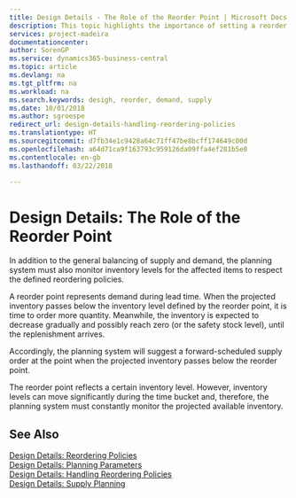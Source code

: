 ```yaml
---
title: Design Details - The Role of the Reorder Point | Microsoft Docs
description: This topic highlights the importance of setting a reorder point, so that you when to order more inventory.
services: project-madeira
documentationcenter: 
author: SorenGP
ms.service: dynamics365-business-central
ms.topic: article
ms.devlang: na
ms.tgt_pltfrm: na
ms.workload: na
ms.search.keywords: desigh, reorder, demand, supply
ms.date: 10/01/2018
ms.author: sgroespe
redirect_url: design-details-handling-reordering-policies
ms.translationtype: HT
ms.sourcegitcommit: d7fb34e1c9428a64c71ff47be8bcff174649c00d
ms.openlocfilehash: a64d71ca9f163793c959126da09ffa4ef281b5e0
ms.contentlocale: en-gb
ms.lasthandoff: 03/22/2018

---
```

# <a name="design-details-the-role-of-the-reorder-point"></a>Design Details: The Role of the Reorder Point
In addition to the general balancing of supply and demand, the planning system must also monitor inventory levels for the affected items to respect the defined reordering policies.  

A reorder point represents demand during lead time. When the projected inventory passes below the inventory level defined by the reorder point, it is time to order more quantity. Meanwhile, the inventory is expected to decrease gradually and possibly reach zero (or the safety stock level), until the replenishment arrives.  

Accordingly, the planning system will suggest a forward-scheduled supply order at the point when the projected inventory passes below the reorder point.  

The reorder point reflects a certain inventory level. However, inventory levels can move significantly during the time bucket and, therefore, the planning system must constantly monitor the projected available inventory.  

## <a name="see-also"></a>See Also  
[Design Details: Reordering Policies](design-details-reordering-policies.md)   
[Design Details: Planning Parameters](design-details-planning-parameters.md)   
[Design Details: Handling Reordering Policies](design-details-handling-reordering-policies.md)   
[Design Details: Supply Planning](design-details-supply-planning.md)

